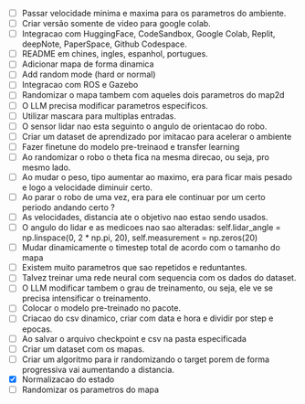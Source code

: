 - [ ] Passar velocidade minima e maxima para os parametros do ambiente.
- [ ] Criar versão somente de video para google colab.
- [ ] Integracao com HuggingFace, CodeSandbox, Google Colab, Replit, deepNote, PaperSpace, Github Codespace.
- [ ] README em chines, ingles, espanhol, portugues.
- [ ] Adicionar mapa de forma dinamica
- [ ] Add random mode (hard or normal)
- [ ] Integracao com ROS e Gazebo
- [ ] Randomizar o mapa tambem com aqueles dois parametros do map2d
- [ ] O LLM precisa modificar parametros especificos.
- [ ] Utilizar mascara para multiplas entradas.
- [ ] O sensor lidar nao esta seguinto o angulo de orientacao do robo.
- [ ] Criar um dataset de aprendizado por imitacao para acelerar o ambiente
- [ ] Fazer finetune do modelo pre-treinaod e transfer learning
- [ ] Ao randomizar o robo o theta fica na mesma direcao, ou seja, pro mesmo lado.
- [ ] Ao mudar o peso, tipo aumentar ao maximo, era para ficar mais pesado e logo a velocidade diminuir certo.
- [ ] Ao parar o robo de uma vez, era para ele continuar por um certo periodo andando certo ?
- [ ] As velocidades, distancia ate o objetivo nao estao sendo usados.
- [ ] O angulo do lidar e as medicoes nao sao alteradas: self.lidar_angle = np.linspace(0, 2 * np.pi, 20), self.measurement = np.zeros(20)
- [ ] Mudar dinamicamente o timestep total de acordo com o tamanho do mapa
- [ ] Existem muito parametros que sao repetidos e reduntantes.
- [ ] Talvez treinar uma rede neural com sequencia com os dados do dataset.
- [ ] O LLM modificar tambem o grau de treinamento, ou seja, ele ve se precisa intensificar o treinamento.
- [ ] Colocar o modelo pre-treinado no pacote.
- [ ] Criacao do csv dinamico, criar com data e hora e dividir por step e epocas.
- [ ] Ao salvar o arquivo checkpoint e csv na pasta especificada
- [ ] Criar um dataset com os mapas.
- [ ] Criar um algoritmo para ir randomizando o target porem de forma progressiva vai aumentando a distancia.
- [x] Normalizacao do estado
- [ ] Randomizar os parametros do mapa
